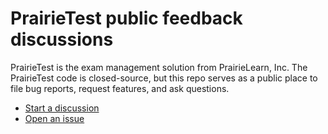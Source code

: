 # PrairieTest public feedback discussions

PrairieTest is the exam management solution from PrairieLearn, Inc. The PrairieTest code is closed-source, but this repo serves as a public place to file bug reports, request features, and ask questions.

* [Start a discussion](https://github.com/PrairieLearn/PrairieTest-feedback/discussions/new)
* [Open an issue](https://github.com/PrairieLearn/PrairieTest-feedback/issues/new)
